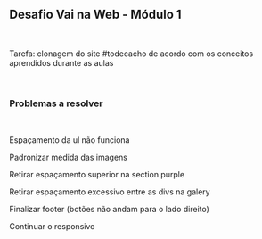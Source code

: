 <h2>Desafio Vai na Web - Módulo 1</h2> <br>
<p>Tarefa: clonagem do site #todecacho de acordo com os conceitos
aprendidos durante as aulas</p>
<br>

<h3>Problemas a resolver</h3>
<br>
<p>Espaçamento da ul não funciona</p>
<p>Padronizar medida das imagens</p>
<p>Retirar espaçamento superior na section purple</p>
<p>Retirar espaçamento excessivo entre as divs na galery</p>
<p>Finalizar footer (botões não andam para o lado direito)</p>
<p> Continuar o responsivo</p>